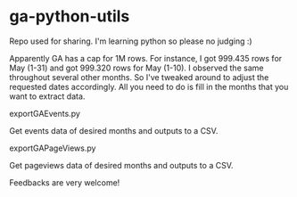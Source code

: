 # ga-python-utils
Repo used for sharing. I'm learning python so please no judging :)

Apparently GA has a cap for 1M rows. For instance, I got 999.435 rows for May (1-31) and got 999.320 rows for May (1-10). I observed the same throughout several other months. So I've tweaked around to adjust the requested dates accordingly. All you need to do is fill in the months that you want to extract data.

exportGAEvents.py

Get events data of desired months and outputs to a CSV.

exportGAPageViews.py

Get pageviews data of desired months and outputs to a CSV.
  
  Feedbacks are very welcome!
